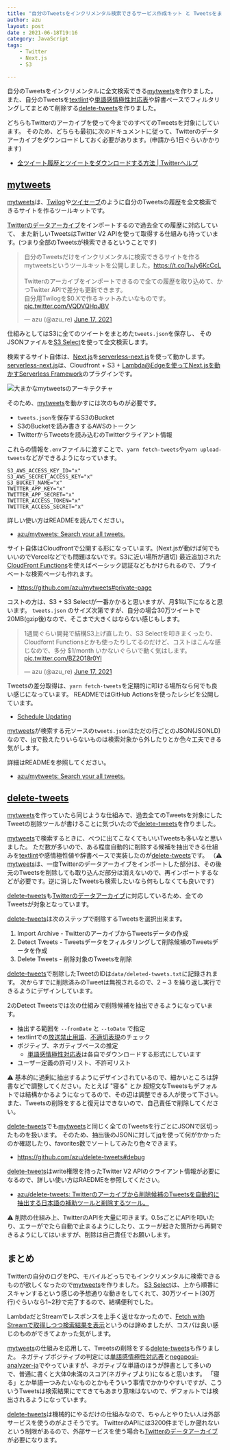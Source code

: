 ```yaml
---
title: "自分のTweetsをインクリメンタル検索できるサービス作成キット と Tweetsをまとめて削除するツールを書いた"
author: azu
layout: post
date : 2021-06-18T19:16
category: JavaScript
tags:
    - Twitter
    - Next.js
    - S3

---
```


自分のTweetsをインクリメンタルに全文検索できる[mytweets](https://github.com/azu/mytweets)を作りました。
また、自分のTweetsを[textlint](https://github.com/textlint/textlint)や[単語感情極性対応表](http://www.lr.pi.titech.ac.jp/~takamura/pndic_ja.html)や辞書ベースでフィルタリングしてまとめて削除する[delete-tweets](https://github.com/azu/delete-tweets)を作りました。

どちらもTwitterのアーカイブを使って今までのすべてのTweetsを対象にしています。
そのため、どちらも最初に次のドキュメントに従って、Twitterのデータアーカイブをダウンロードしておく必要があります。(申請から1日ぐらいかかります)

- [全ツイート履歴とツイートをダウンロードする方法 | Twitterヘルプ](https://help.twitter.com/ja/managing-your-account/how-to-download-your-twitter-archive)

## [mytweets](https://github.com/azu/mytweets)

[mytweets](https://github.com/azu/mytweets)は、[Twilog](http://twilog.org/)や[ツイセーブ](https://twisave.com/)のように自分のTweetsの履歴を全文検索できるサイトを作るツールキットです。

[Twitterのデータアーカイブ](https://help.twitter.com/ja/managing-your-account/how-to-download-your-twitter-archive)をインポートするので過去全ての履歴に対応していて、
また新しいTweetsはTwitter V2 APIを使って取得する仕組みも持っています。(つまり全部のTweetsが検索できるということです)

<blockquote class="twitter-tweet"><p lang="ja" dir="ltr">自分のTweetsだけをインクリメンタルに検索できるサイトを作るmytweetsというツールキットを公開しました。<a href="https://t.co/1vJy6KcCcL">https://t.co/1vJy6KcCcL</a><br><br>Twitterのアーカイブをインポートできるので全ての履歴を取り込めて、かつTwitter APIで差分も更新できます。<br>自分用Twilogを$0.Xで作るキットみたいなものです。 <a href="https://t.co/VQDVQHpJBV">pic.twitter.com/VQDVQHpJBV</a></p>&mdash; azu (@azu_re) <a href="https://twitter.com/azu_re/status/1405553626836135938?ref_src=twsrc%5Etfw">June 17, 2021</a></blockquote>

<script async src="https://platform.twitter.com/widgets.js" charset="utf-8"></script> 

仕組みとしてはS3に全てのツイートをまとめた`tweets.json`を保存し、
そのJSONファイルを[S3 Select](https://docs.aws.amazon.com/AmazonS3/latest/userguide/selecting-content-from-objects.html)を使って全文検索します。

検索するサイト自体は、[Next.js](https://nextjs.org/)を[serverless-next.js](https://github.com/serverless-nextjs/serverless-next.js)を使って動かします。
[serverless-next.js](https://github.com/serverless-nextjs/serverless-next.js)は、Cloudfront + S3 + Lambda@Edgeを使ってNext.jsを動かす[Serverless Framework](https://www.serverless.com/framework/docs/providers/aws/guide/installation/)のプラグインです。

![大まかなmytweetsのアーキテクチャ](https://efcl.info/wp-content/uploads/2021/06/18-1624021862.png)

そのため、[mytweets](https://github.com/azu/mytweets)を動かすには次のものが必要です。

- `tweets.json`を保存するS3のBucket
- S3のBucketを読み書きするAWSのトークン
- TwitterからTweetsを読み込むのTwitterクライアント情報

これらの情報を`.env`ファイルに渡すことで、`yarn fetch-tweets`や`yarn upload-tweets`などができるようになっています。

```
S3_AWS_ACCESS_KEY_ID="x"
S3_AWS_SECRET_ACCESS_KEY="x"
S3_BUCKET_NAME="x"
TWITTER_APP_KEY="x"
TWITTER_APP_SECRET="x"
TWITTER_ACCESS_TOKEN="x"
TWITTER_ACCESS_SECRET="x"
```

詳しい使い方はREADMEを読んでください。

- [azu/mytweets: Search your all tweets.](https://github.com/azu/mytweets)

サイト自体はCloudfrontで公開する形になっています。(Next.jsが動けば何でもいいのでVercelなどでも問題はないです。S3に近い場所が適切)
最近追加された[CloudFront Functions](https://docs.aws.amazon.com/AmazonCloudFront/latest/DeveloperGuide/cloudfront-functions.html)を使えばベーシック認証などもかけられるので、プライベートな検索ページも作れます。

- <https://github.com/azu/mytweets#private-page>

コストの方は、S3 + S3 Selectが一番かかると思いますが、月$1以下になると思います。
`tweets.json` のサイズ次第ですが、自分の場合30万ツイートで20MB(gzip後)なので、そこまで大きくはならない感じもします。

<blockquote class="twitter-tweet"><p lang="ja" dir="ltr">1週間ぐらい開発で結構S3上げ直したり、S3 Selectを叩きまくったり、Cloudfornt Functionsとかも使ったりしてるのだけど、コストはこんな感じなので、多分 $1/month いかないぐらいで動く気はします。 <a href="https://t.co/BZ2O18r0Yl">pic.twitter.com/BZ2O18r0Yl</a></p>&mdash; azu (@azu_re) <a href="https://twitter.com/azu_re/status/1405555408173895682?ref_src=twsrc%5Etfw">June 17, 2021</a></blockquote>
<script async src="https://platform.twitter.com/widgets.js" charset="utf-8"></script> 

Tweetsの差分取得は、`yarn fetch-tweets`を定期的に叩ける場所なら何でも良い感じになっています。
READMEではGitHub Actionsを使ったレシピを公開しています。

- [Schedule Updating](https://github.com/azu/mytweets#schedule-updating)

[mytweets](https://github.com/azu/mytweets)が検索する元ソースの`tweets.json`はただの行ごとのJSON(JSONLD)なので、[jq](https://stedolan.github.io/jq/)で扱えたりいらないものは検索対象から外したりとか色々工夫できる気がします。

詳細はREADMEを参照してください。

- [azu/mytweets: Search your all tweets.](https://github.com/azu/mytweets#schedule-updating)

## [delete-tweets](https://github.com/azu/delete-tweets)

[mytweets](https://github.com/azu/mytweets)を作っていたら同じような仕組みで、過去全てのTweetsを対象にしたTweetの削除ツールが書けることに気づいたので[delete-tweets](https://github.com/azu/delete-tweets)を作りました。

[mytweets](https://github.com/azu/mytweets)で検索するときに、べつに出てこなくてもいいTweetsも多いなと思いました。
ただ数が多いので、ある程度自動的に削除する候補を抽出できる仕組みを[textlint](https://github.com/textlint/textlint)や感情極性値や辞書ベースで実装したのが[delete-tweets](https://github.com/azu/delete-tweets)です。
（⚠ [mytweets](https://github.com/azu/mytweets)は、一度Twitterのデータアーカイブをインポートした部分は、その後元のTweetsを削除しても取り込んだ部分は消えないので、再インポートするなどが必要です。逆に消したTweetsも検索したいなら何もしなくても良いです)

[delete-tweets](https://github.com/azu/delete-tweets)も[Twitterのデータアーカイブ](https://help.twitter.com/ja/managing-your-account/how-to-download-your-twitter-archive)に対応しているため、全てのTweetsが対象となっています。

[delete-tweets](https://github.com/azu/delete-tweets)は次のステップで削除するTweetsを選択出来ます。

1. Import Archive - TwitterのアーカイブからTweetsデータの作成
2. Detect Tweets - Tweetsデータをフィルタリングして削除候補のTweetsデータを作成
3. Delete Tweets - 削除対象のTweetsを削除

[delete-tweets](https://github.com/azu/delete-tweets)で削除したTweetのIDは`data/deleted-twwets.txt`に記録されます。
次からすでに削除済みのTweetは無視されるので、2 ~ 3 を繰り返し実行できるようにデザインしています。

2のDetect Tweetsでは次の仕組みで削除候補を抽出できるようになっています。

- 抽出する範囲を `--fromDate` と `--toDate` で指定
- textlintでの[放送禁止用語](https://github.com/hata6502/textlint-rule-no-hoso-kinshi-yogo)、[不適切表現](https://github.com/textlint-ja/textlint-rule-ja-no-inappropriate-words)のチェック
- ポジティブ、ネガティブベースの推定
  - [単語感情極性対応表](http://www.lr.pi.titech.ac.jp/~takamura/pndic_ja.html)は各自でダウンロードする形式にしています
- ユーザー定義の許可リスト、不許可リスト

⚠ 基本的に過剰に抽出するようにデザインされているので、細かいところは辞書などで調整してください。たとえば "寝る" とか 超短文なTweetsもデフォルトでは結構かかるようになってるので、その辺は調整できる人が使って下さい。
また、Tweetsの削除をすると復元はできないので、自己責任で削除してください。

[delete-tweets](https://github.com/azu/delete-tweets)でも[mytweets](https://github.com/azu/mytweets)と同じく全てのTweetsを行ごとにJSONで区切ったものを扱います。
そのため、抽出後のJSONに対して[jq](https://stedolan.github.io/jq/)を使って何がかかったのか確認したり、favorites数でソートしてみたり色々できます。

- https://github.com/azu/delete-tweets#debug

[delete-tweets](https://github.com/azu/delete-tweets)はwrite権限を持ったTwitter V2 APIのクライアント情報が必要になるので、詳しい使い方はRAEDMEを参照してください。

- [azu/delete-tweets: Twitterのアーカイブから削除候補のTweetsを自動的に抽出する日本語の補助ツールと削除するツール。](https://github.com/azu/delete-tweets)

⚠ 削除の仕組み上、TwitterのAPIを大量に叩きます。0.5sごとにAPIを叩いたり、エラーがでたら自動で止まるようにしたり、エラーが起きた箇所から再開できるようにしてはいますが、削除は自己責任でお願いします。

## まとめ

Twitterの自分のログをPC、モバイルどっちでもインクリメンタルに検索できるものが欲しくなったので[mytweets](https://github.com/azu/mytweets)を作りました。
[S3 Select](https://docs.aws.amazon.com/AmazonS3/latest/userguide/selecting-content-from-objects.html)は、上から順番にスキャンするという感じの予想通りな動きをしてくれて、30万ツイート(30万行)ぐらいなら1~2秒で完了するので、結構便利でした。

LambdaだとStreamでレスポンスを上手く返せなかったので、[Fetch with Streamで取得しつつ検索結果を表示](https://twitter.com/azu_re/status/1403380808845455362)というのは諦めましたが、コスパは良い感じのものができてよかった気がします。

[mytweets](https://github.com/azu/mytweets)の仕組みを応用して、Tweetsの削除をする[delete-tweets](https://github.com/azu/delete-tweets)も作りました。
ネガティブポジティブの判定には[単語感情極性対応表](http://www.lr.pi.titech.ac.jp/~takamura/pndic_ja.html)と[negaposi-analyzer-ja](https://github.com/azu/negaposi-analyzer-ja)でやっていますが、ネガティブな単語のほうが辞書として多いので、普通に書くと大体0未満のスコア(ネガティブより)になると思います。
「寝る」とか単語一つみたいなものとかもそういう事情でかかりやすいですが、こういうTweetsは検索結果にでてきてもあまり意味はないので、デフォルトでは検出されるようになっています。

[delete-tweets](https://github.com/azu/delete-tweets)は機械的にやるだけの仕組みなので、ちゃんとやりたい人は外部サービスを使うのがよさそうです。
TwitterのAPIには3200件までしか遡れないという制限があるので、外部サービスを使う場合も[Twitterのデータアーカイブ](https://help.twitter.com/ja/managing-your-account/how-to-download-your-twitter-archive)が必要になります。
